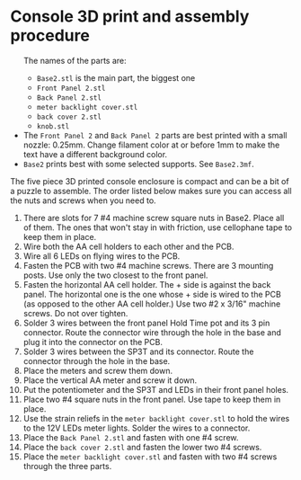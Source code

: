 # Console 3D print and assembly procedure
<ul>
The names of the parts are:
<ul>
<li><code>Base2.stl</code> is the main part, the biggest one
<li><code>Front Panel 2.stl</code>
<li><code>Back Panel 2.stl</code>
<li><code>meter backlight cover.stl</code>
<li><code>back cover 2.stl</code>
<li><code>knob.stl</code>
</ul>
<li>
The <code>Front Panel 2</code> and <code>Back Panel 2</code> parts are best printed with a small nozzle: 0.25mm.
Change filament color at or before 1mm to make the text have a different background color.
</li>
<li><code>Base2</code> prints best with some selected supports. See <code>Base2.3mf</code>.
</ul>

The five piece 3D printed console enclosure is compact and can be a bit of a puzzle to
assemble. The order listed below makes sure you can access all the nuts and screws when
you need to.
<ol>
<li>There are slots for 7 #4 machine screw square nuts in Base2. Place all of them.
The ones that won't stay in with friction, use cellophane tape to keep them in place.
<li>Wire both the AA cell holders to each other and the PCB.  
<li>Wire all 6 LEDs on flying wires to the PCB.
<li>Fasten the PCB with two #4 machine screws. There are 3 mounting posts. Use only
the two closest to the front panel.
<li>Fasten the horizontal AA cell holder. The + side is against the back panel. The
horizontal one is the one whose + side is wired to the PCB (as opposed to the other
AA cell holder.) Use two #2 x 3/16" machine screws. Do not over tighten.
<li>Solder 3 wires between the front panel Hold Time pot and its 3 pin connector.
Route the connector wire through the hole in the base and plug it into the
connector on the PCB.
<li>Solder 3 wires between the SP3T and its connector. Route the connector through
the hole in the base.
<li>Place the meters and screw them down.
<li>Place the vertical AA meter and screw it down.
<li>Put the potentiometer and the SP3T and LEDs in their front panel holes.
<li>Place two #4 square nuts in the front panel. Use tape to keep them in place.
<li>Use the strain reliefs in the <code>meter backlight cover.stl</code> to hold
the wires to the 12V LEDs meter lights. Solder the wires to a connector.
<li>Place the <code>Back Panel 2.stl</code> and fasten with one #4 screw.
<li>Place the <code>back cover 2.stl</code> and fasten the lower two #4 screws.
<li>Place the <code>meter backlight cover.stl</code> and fasten with two
#4 screws through the three parts.
</ol>
